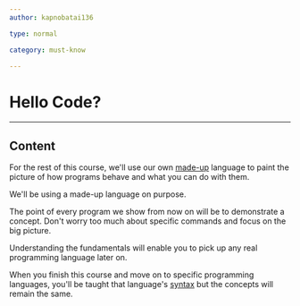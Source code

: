 ```yaml
---
author: kapnobatai136

type: normal

category: must-know

---
```


# Hello Code?

---
## Content

For the rest of this course, we'll use our own [made-up](https://enki.com/glossary/general/pseudocode) language to paint the picture of how programs behave and what you can do with them.

We'll be using a made-up language on purpose.

The point of every program we show from now on will be to demonstrate a concept. Don't worry too much about specific commands and focus on the big picture.

Understanding the fundamentals will enable you to pick up any real programming language later on.

When you finish this course and move on to specific programming languages, you'll be taught that language's [syntax](https://enki.com/glossary/general/syntax) but the concepts will remain the same.
